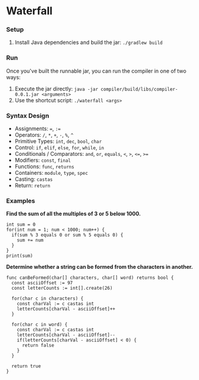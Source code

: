# Waterfall

### Setup

1. Install Java dependencies and build the jar: `./gradlew build`

### Run

Once you've built the runnable jar, you can run the compiler in one of two ways:
1. Execute the jar directly: `java -jar compiler/build/libs/compiler-0.0.1.jar <arguments>`
2. Use the shortcut script: `./waterfall <args>`

### Syntax Design

- Assignments: `=`, `:=`
- Operators: `/`, `*`, `+`, `-`, `%`, `^`
- Primitive Types: `int`, `dec`, `bool`, `char`
- Control: `if`, `elif`, `else`, `for`, `while`, `in`
- Conditionals / Comparators: `and`, `or`, `equals`, `<`, `>`, `<=`, `>=`
- Modifiers: `const`, `final`
- Functions: `func`, `returns`
- Containers: `module`, `type`, `spec`
- Casting: `castas`
- Return: `return`

### Examples

**Find the sum of all the multiples of 3 or 5 below 1000.**
```
int sum = 0
for(int num = 1; num < 1000; num++) {
  if(sum % 3 equals 0 or sum % 5 equals 0) {
    sum += num
  }
}
print(sum)
```

**Determine whether a string can be formed from the characters in another.**
```
func canBeFormed(char[] characters, char[] word) returns bool {
  const asciiOffset := 97
  const letterCounts := int[].create(26)

  for(char c in characters) {
    const charVal := c castas int
    letterCounts[charVal - asciiOffset]++
  }

  for(char c in word) {
    const charVal := c castas int
    letterCounts[charVal - asciiOffset]--
    if(letterCounts[charVal - asciiOffset] < 0) {
      return false
    }
  }

  return true
}
```
